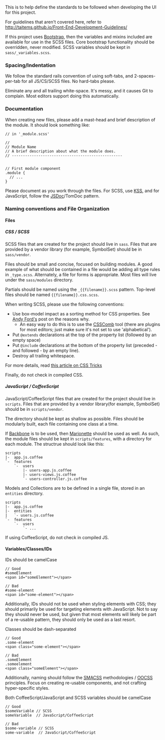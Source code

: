 This is to help define the standards to be followed when developing the UI for
this project.

For guidelines that aren't covered here, refer to
http://taitems.github.io/Front-End-Development-Guidelines/

If this project uses
[Bootstrap](https://github.com/thomas-mcdonald/bootstrap-sass), then the
variables and mixins included are available for use in the SCSS files. Core
bootstrap functionality should be overridden, never modified. SCSS variables
should be kept in `sass/_variables.scss`.


### Spacing/Indentation

We follow the standard rails convention of using soft-tabs, and
2-spaces-per-tab for all JS/CS/SCSS files. No hard-tabs please.

Eliminate any and all trailing white-space. It's messy, and it causes Git to
complain. Most editors support doing this automatically.


### Documentation

When creating new files, please add a mast-head and brief description of the
module. It should look something like:

    // in '_module.scss'

    //
    // Module Name
    // A brief description about what the module does.
    // --------------------------------------------------


    // First module component
    .module {
      // ...
    }

Please document as you work through the files. For SCSS, use
[KSS](https://github.com/kneath/kss/blob/master/SPEC.md), and for JavaScript,
follow the [JSDoc](http://usejsdoc.org/about-getting-started.html)/TomDoc
pattern.


### Naming conventions and File Organization

#### Files

##### CSS / SCSS

SCSS files that are created for the project should live in
`sass`. Files that are provided by a vendor library (for
example, SymbolSet) should be in `sass/vendor`.

Files should be small and concise, focused on building modules. A good example
of what should be contained in a file would be adding all type rules in
`_type.scss`. Alternately, a file for forms is appropriate. Most files will
live under the `sass/modules` directory.

Partials should be named using the `_{{filename}}.scss` pattern. Top-level
files should be named `{{filename}}.css.scss`.

When writing SCSS, please use the following conventions:

* Use box-model impact as a sorting method for CSS properties. See [Andy Ford's](http://web.archive.org/web/20130227044124/http://fordinteractive.com/2009/02/order-of-the-day-css-properties) post on the reasons why.
  * An easy way to do this is to use the [CSSComb](http://csscomb.com) tool (there are plugins for most editors; just make sure it's not set to use 'alphabetical').
* Put `@extends` declarations at the top of the property list (followed by an empty space)
* Put `@include` declarations at the bottom of the property list (preceded - and followed - by an empty line).
* Destroy all trailing whitespace.

For more details, read [this article on CSS Tricks](http://css-tricks.com/sass-style-guide)

Finally, do not check in compiled CSS.


##### JavaScript / CoffeeScript

JavaScript/CoffeeScript files that are created for the project should live in
`scripts`. Files that are provided by a vendor library(for
example, SymbolSet) should be in `scripts/vendor`.

The directory should be kept as shallow as possible. Files should be modularly
built, each file containing one class at a time.

If [Backbone](http://backbonejs.org) is to be used, then
[Marionette](http://marionettejs.com) should be
used as well. As such, the module files should be kept in
`scripts/features`, with a directory for each module. The
structrue should look like this:

    scripts
    |-  app.js.coffee
    `-  features
        `-  users
            |- users-app.js.coffee
            |- users-views.js.coffee
            `- users-controller.js.coffee

Models and Collections are to be defined in a single file, stored in an `entities` directory.


    scripts
    |-  app.js.coffee
    |-  entities
    |   `- users.js.coffee
    `-  features
        `-  users
            `- ...

If using CoffeeScript, do not check in compiled JS.

#### Variables/Classes/IDs

IDs should be camelCase

    // Good
    #someElement
    <span id="someElement"></span>

    // Bad
    #some-element
    <span id="some-element"></span>

Additionally, IDs should not be used when styling elements with CSS; they
should primarily be used for targeting elements with JavaScript. Not to say
they should never be used, but given that most elements will likely be part of
a re-usable pattern, they should only be used as a last resort.

Classes should be dash-separated

    // Good
    .some-element
    <span class="some-element"></span>

    // Bad
    .someElement
    .someelement
    <span class="someElement"></span>

Additionally, naming should follow the [SMACSS](http://smacss.com)
methodologies / [OOCSS](https://github.com/stubbornella/oocss/wiki) principles. Focus on creating re-usable components,
and not crafting hyper-specific styles.

Both CoffeeScript/JavaScript and SCSS variables should be camelCase

    // Good
    $someVariable // SCSS
    someVariable  // JavaScript/CoffeeScript

    // Bad
    $some-variable // SCSS
    some-variable  // JavaScript/CoffeeScript
